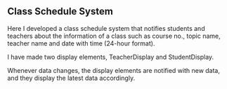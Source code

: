 ## Class Schedule System

Here I developed a class schedule system that notifies students and teachers
about the information of a class such as course no., topic name, teacher name and date
with time (24-hour format).

I have made two display elements, TeacherDisplay and
StudentDisplay. 

Whenever data changes, the display elements are notified with new data, and they
display the latest data accordingly.
